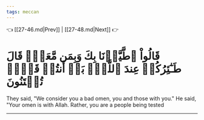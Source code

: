 ```yaml
---
tags: meccan
---
```


👈 [[27-46.md|Prev]] | [[27-48.md|Next]] 👉

# قَالُواْ ٱطَّيَّرۡنَا بِكَ وَبِمَن مَّعَكَۚ قَالَ طَـٰٓئِرُكُمۡ عِندَ ٱللَّهِۖ بَلۡ أَنتُمۡ قَوۡمٞ تُفۡتَنُونَ

They said, "We consider you a bad omen, you and those with you." He said, "Your omen is with Allah. Rather, you are a people being tested

---

